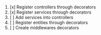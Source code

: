 1. [x] Register controllers through decorators
2. [x] Register services through decorators
3. [ ] Add services into controllers
4. [ ] Register entities through decorators
5. [ ] Create middlewares decorators 
  

